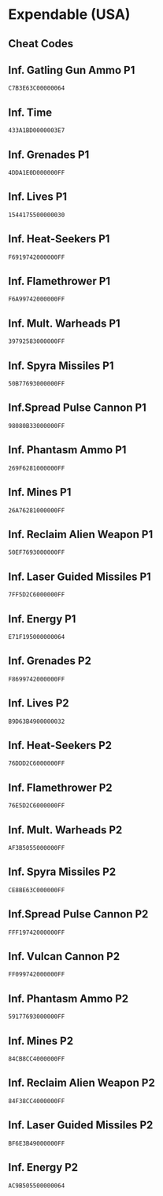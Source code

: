 # Expendable (USA)

## Cheat Codes

## Inf. Gatling Gun Ammo P1

```
C7B3E63C00000064

```

## Inf. Time

```
433A1BD0000003E7

```

## Inf. Grenades P1

```
4DDA1E0D000000FF

```

## Inf. Lives P1

```
1544175500000030

```

## Inf. Heat-Seekers P1

```
F6919742000000FF

```

## Inf. Flamethrower P1

```
F6A99742000000FF

```

## Inf. Mult. Warheads P1

```
39792583000000FF

```

## Inf. Spyra Missiles P1

```
50B77693000000FF

```

## Inf.Spread Pulse Cannon P1

```
98080B33000000FF

```

## Inf. Phantasm Ammo P1

```
269F6281000000FF

```

## Inf. Mines P1

```
26A76281000000FF

```

## Inf. Reclaim Alien Weapon P1

```
50EF7693000000FF

```

## Inf. Laser Guided Missiles P1

```
7FF5D2C6000000FF

```

## Inf. Energy P1

```
E71F195000000064

```

## Inf. Grenades P2

```
F8699742000000FF

```

## Inf. Lives P2

```
B9D63B4900000032

```

## Inf. Heat-Seekers P2

```
76DDD2C6000000FF

```

## Inf. Flamethrower P2

```
76E5D2C6000000FF

```

## Inf. Mult. Warheads P2

```
AF3B5055000000FF

```

## Inf. Spyra Missiles P2

```
CE8BE63C000000FF

```

## Inf.Spread Pulse Cannon P2

```
FFF19742000000FF

```

## Inf. Vulcan Cannon P2

```
FF099742000000FF

```

## Inf. Phantasm Ammo P2

```
59177693000000FF

```

## Inf. Mines P2

```
84CB8CC4000000FF

```

## Inf. Reclaim Alien Weapon P2

```
84F38CC4000000FF

```

## Inf. Laser Guided Missiles P2

```
BF6E3B49000000FF

```

## Inf. Energy P2

```
AC9B505500000064

```

